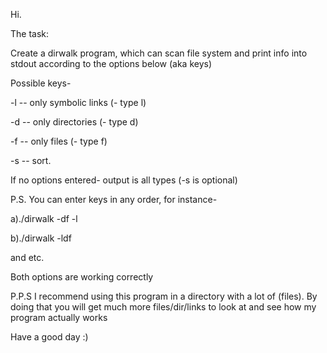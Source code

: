 Hi.

The task:

Create a dirwalk program, which can scan file system and print info into stdout according to the options below (aka keys)

Possible keys-

-l -- only symbolic links (- type l)

-d -- only directories (- type d)

-f -- only files (- type f)

-s -- sort.

If no options entered- output is all types (-s is optional)



P.S.  You can enter keys in any order, for instance-

a)./dirwalk -df -l

b)./dirwalk -ldf 

and etc.

Both options are working correctly

P.P.S  I recommend using this program in a directory with a lot of (files). By doing that you will get much more files/dir/links to look at and see how my program actually works

Have a good day :)
